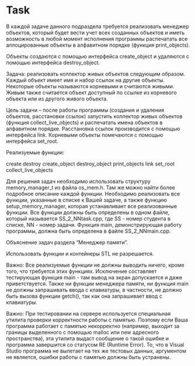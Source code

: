 #  Task

В каждой задаче данного подраздела требуется реализовать менеджер объектов, который будет вести учет всех созданных объектов и иметь возможность в любой момент исполнения программы распечатать все аллоцированные объекты в алфавитном порядке (функция print_objects).

Объекты создаются с помощью интерфейса create_object и удаляются с помощью интерфейса destroy_object. 

Задача: реализовать коллектор живых объектов следующим образом. Каждый объект имеет имя и набор ссылок на другие объекты. Некоторые объекты называются корневыми и считаются живыми. Живым также считается объект доступный по ссылке из корневого объекта или из другого живого объекта.

Цель задачи – после работы программы (создания и удаления объектов, расстановки ссылок) запустить коллектор живых объектов (функция collect_live_objects) и распечатать имена объектов в алфавитном порядке. Расстановка ссылок производится с помощью интерфейса link. Корневыми объекты помечаются с помощью интерфейса set_root.

Реализуемые функции:

create
destroy
create_object
destroy_object
print_objects
link
set_root
collect_live_objects


Для решения задач необходимо использовать структуру memory_manager_t из файла os_mem.h. Там же можно найти более подробное описание каждой функции. Необходимо реализовать все функции, указанные в списке к Вашей задаче, а также функцию setup_memory_manager, которая устанавливает все реализованные функции. Все функции должны быть определены в одном файле, который называется SS_2_NNtask.cpp, где SS - номер студента в списке, NN - номер задачи. Функция main, демонстрирующая работу программы, должна быть определена в файле SS_2_NNmain.cpp. 

Объяснение задач раздела “Менеджер памяти”.

Использовать функции и контейнеры STL не разрешается.

Важно: Все реализуемые функции не должны выводить ничего, кроме того, что требуется этих функциях. Исключение составляет тестирующая функция main - там вывод на экран допускается и даже приветствуется. Также ни функции менеджера памяти, ни функция main не должны запрашивать ввода с клавиатуры, в частности, не должно быть вызова функции getch(), так как она запрашивает ввод с клавиатуры.

Важно: При тестировании на сервере используется специальная утилита проверки корректности работы с памятью. Поэтому если Ваша программа работает с памятью некорректно (например, выходит за границы выделенного с помощью malloc или new адресного пространства), эта утилита выдаст сообщение о такой ошибке и программа завершится со статусом RE (Runtime Error). То, что в Visual Studio программа не вылетает на тех же тестовых данных, аргументом не является, ошибки работы с памятью должны быть устранены.
